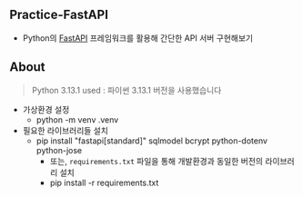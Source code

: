 ## Practice-FastAPI

- Python의 [FastAPI](https://fastapi.tiangolo.com) 프레임워크를 활용해 간단한 API 서버 구현해보기

## About

> Python 3.13.1 used : 파이썬 3.13.1 버전을 사용했습니다
- 가상환경 설정
  - python -m venv .venv
- 필요한 라이브러리들 설치
  - pip install "fastapi[standard]" sqlmodel bcrypt python-dotenv python-jose
    - 또는, `requirements.txt` 파일을 통해 개발환경과 동일한 버전의 라이브러리 설치
    - pip install -r requirements.txt
